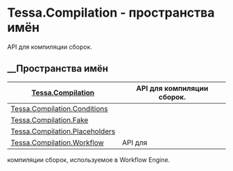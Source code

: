 # Tessa.Compilation - пространства имён
API для компиляции сборок.
##  __Пространства имён
[Tessa.Compilation](N_Tessa_Compilation.htm)| API для компиляции сборок.  
---|---  
[Tessa.Compilation.Conditions](N_Tessa_Compilation_Conditions.htm)|  
[Tessa.Compilation.Fake](N_Tessa_Compilation_Fake.htm)|  
[Tessa.Compilation.Placeholders](N_Tessa_Compilation_Placeholders.htm)|  
[Tessa.Compilation.Workflow](N_Tessa_Compilation_Workflow.htm)| API для
компиляции сборок, используемое в Workflow Engine.
